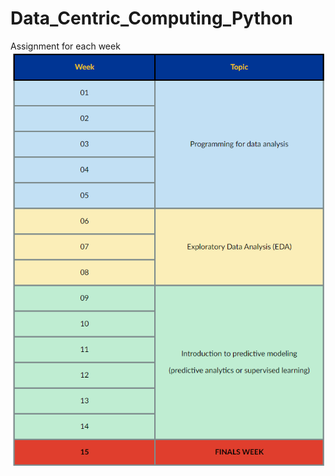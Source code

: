 # Data_Centric_Computing_Python
Assignment for each week
![](https://raw.githubusercontent.com/FY-Han/imagebed/main/typora/202310312224917.png)
